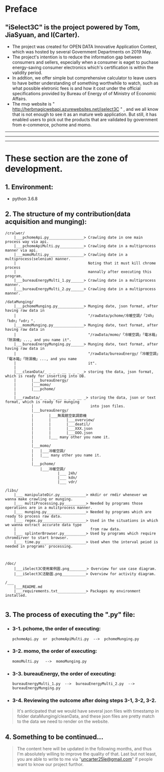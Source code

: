 
# Preface
## "iSelect3C" is the project powered by Tom, JiaSyuan, and I(Carter).
- The project was created for OPEN DATA Innovative Application Contest, which was hosted by several Government Departments on 2019 May.
- The project's intention is to reduce the information gap between consumers and sellers, especially when a consumer is eaget to puchase energy-saving consumer electronics which's certification is within the validity period. 
- In addtion, we offer simple but comprehensive calculator to leave users to have better understanding of something worthwhile to watch, such as what possible eletronic fees is and how it cost under the official specifications provided by Bureau of Energy of of Ministry of Economic Affairs.
- The mvp website is " http://herbmagicwebapi.azurewebsites.net/iselect3C " , and we all know that is not enough to see it as an mature web application. But still, it has enabled users to pick out the products that are validated by government from e-commerce, pchome and momo.

--------
--------
--------

# These section are the zone of development. 

## 1. Environment:
- python 3.6.8


## 2. The structure of my contribution(data acquisition and munging):

```
/cralwer/
    |___pchomeApi.py________________> Crawling date in one main process way via api.
    |___pchomeApiMulti.py___________> Crawling date in a multiprocess manner via api.
    |___momoMulti.py________________> Crawling date in a multiprocess(selenium) manner. 
    |                                 Noting that it must kill chrome process 
    |                                 mannally after executing this program.
    |___bureauEnergyMulti_1.py______> Crawling date in a multiprocess manner.
    |___bureauEnergyMulti_2.py______> Crawling date in a multiprocess manner.
    
/dataMunging/
    |___pchomeMunging.py____________> Munging date, json format, after having raw data in 
    |                                 "/rawData/pchome/冷暖空調/「24h」「kdn」「vdr」".
    |___momoMunging.py______________> Munging date, text format, after having raw data in 
    |                                 "/rawData/momo/「冷暖空調」「電冰箱」「除濕機」..., and you name it".
    |___bureauEnergyMunging.py______> Munging date, text format, after having raw data in
    |                                 "/rawData/bureauEnergy/「冷暖空調」「電冰箱」「除濕機」..., and you name   
    |                                 it".
    |
    |___cleanData/_ _ _ _ __ _ _ _ _> storing the data, json format, which is ready for inserting into DB.
    |       |___bureauEnergy/
    |       |___momo/
    |       |___pchome/
    |
    |___rawData/_ _ _ _ __ _ _ _ __ _> storing the data, json or text format, which is ready for munging 
            |                          into json files.
            |___bureauEnergy/
            |       |___無風館空氣調節機
            |       |       |___overview/
            |       |       |___deatil/
            |       |       |___XXX.json
            |       |       |___OOO.json
            |       |___ many other you name it.
            |
            |___momo/
            |   |___冷暖空調/
            |   |___ many other you name it.
            |
            |___pchome/
                |___冷暖空調/
                        |___ 24h/
                        |___ kdn/
                        |___ vdr/

/libs/
    |___ manipulateDir.py____________> mkdir or rmdir whenever we wanna make crawling or munging.
    |___ multiProcessing.py__________> Needed by programs those operations are in a mulitprocess manner.
    |___ munging.py__________________> Needed by programs which are ready to process raw data.
    |___ regex.py____________________> Used in the situations in which we wanna extract accurate data type
    |                                  from raw data.
    |___ splinterBrowser.py__________> Used by programs which require chromdirver to start browser.
    |___ time.py_____________________> Used when the interval peiod is needed in programs' processing.



/doc/
    |___iSelect3C使用案例圖.png________> Overview for use case diagram.
    |___iSelect3C活動圖.png___________> Overview for activity diagram.

/___
    |___README.md
    |___requirements.txt_____________> Packages my environment installed.


```


## 3. The process of executing the ".py" file:

- ### 3-1. pchome, the order of executing:

    ```
    pchomeApi.py  or  pchomeApiMulti.py  -->  pchomeMunging.py

    ```

- ### 3-2. momo, the order of executing:

    ```
    momoMulti.py   -->  momoMunging.py

    ```

- ### 3-3. bureauEnergy, the order of executing:

    ```
    bureauEnergyMulti_1.py  -->  bureauEnergyMulti_2.py  -->  bureauEnergyMunging.py

    ```

- ### 3-4. Reviewing the outcome after doing steps 3-1, 3-2, 3-2.

> It's anticipated that we would have several json files with timestamp in folder dataMunging/cleanData, and these json files are pretty match to the data we need to render on the website.




## 4. Something to be continued...

> The content here will be updated in the following months, and thus I'm absolutely willing to improve the quality of that. Last but not least, you are able to write to me via "uncarter25le@gmail.com" if people want to know our project furthor.
